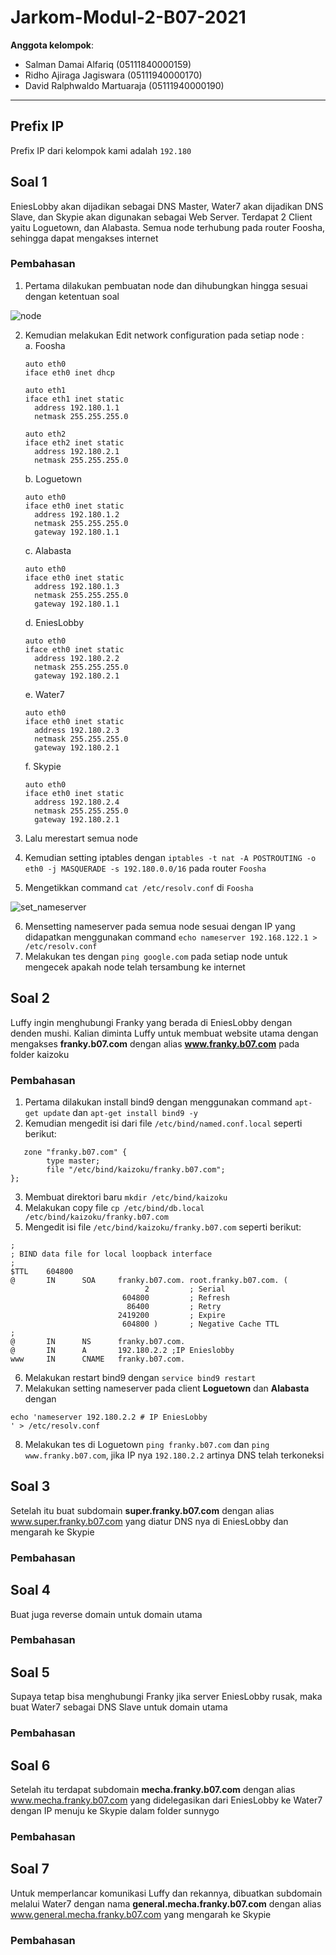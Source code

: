# Jarkom-Modul-2-B07-2021

**Anggota kelompok**:

- Salman Damai Alfariq (05111840000159)
- Ridho Ajiraga Jagiswara (05111940000170)
- David Ralphwaldo Martuaraja (05111940000190)

---

## Prefix IP

Prefix IP dari kelompok kami adalah `192.180`

## Soal 1

EniesLobby akan dijadikan sebagai DNS Master, Water7 akan dijadikan DNS Slave, dan Skypie akan digunakan sebagai Web Server. Terdapat 2 Client yaitu Loguetown, dan Alabasta. Semua node terhubung pada router Foosha, sehingga dapat mengakses internet 

### Pembahasan
1. Pertama dilakukan pembuatan node dan dihubungkan hingga sesuai dengan ketentuan soal  

![node](https://user-images.githubusercontent.com/75240358/139521628-d6b6edc8-c0e9-4da8-8eb2-577a7cc9f0e0.png)

2. Kemudian melakukan Edit network configuration pada setiap node :  
    a. Foosha
    ```
    auto eth0
    iface eth0 inet dhcp

    auto eth1
    iface eth1 inet static
	  address 192.180.1.1
	  netmask 255.255.255.0

    auto eth2
    iface eth2 inet static
	  address 192.180.2.1
	  netmask 255.255.255.0
    ```

    b. Loguetown
    ```
    auto eth0
    iface eth0 inet static
	  address 192.180.1.2
	  netmask 255.255.255.0
	  gateway 192.180.1.1
    ```
    c. Alabasta
    ```
    auto eth0
    iface eth0 inet static
	  address 192.180.1.3
	  netmask 255.255.255.0
	  gateway 192.180.1.1
    ```
    d. EniesLobby
    ```
    auto eth0
    iface eth0 inet static
	  address 192.180.2.2
	  netmask 255.255.255.0
	  gateway 192.180.2.1
    ```
    e. Water7
    ```
    auto eth0
    iface eth0 inet static
	  address 192.180.2.3
	  netmask 255.255.255.0
	  gateway 192.180.2.1
    ```
    f. Skypie
    ```
    auto eth0
    iface eth0 inet static
	  address 192.180.2.4
	  netmask 255.255.255.0
	  gateway 192.180.2.1
    ```
3. Lalu merestart semua node
4. Kemudian setting iptables dengan `iptables -t nat -A POSTROUTING -o eth0 -j MASQUERADE -s 192.180.0.0/16` pada router `Foosha`
5. Mengetikkan command `cat /etc/resolv.conf` di `Foosha`

![set_nameserver](https://user-images.githubusercontent.com/75240358/139521643-0e4ad7cf-1be0-4c2f-a289-6ee5025d8b0c.png)

6. Mensetting nameserver pada semua node sesuai dengan IP yang didapatkan menggunakan command `echo nameserver 192.168.122.1 > /etc/resolv.conf`
7. Melakukan tes dengan `ping google.com` pada setiap node untuk mengecek apakah node telah tersambung ke internet

## Soal 2

Luffy ingin menghubungi Franky yang berada di EniesLobby dengan denden mushi. Kalian diminta Luffy untuk membuat website utama dengan mengakses **franky.b07.com** dengan alias **www.franky.b07.com** pada folder kaizoku

### Pembahasan
1. Pertama dilakukan install bind9 dengan menggunakan command `apt-get update` dan `apt-get install bind9 -y`
2. Kemudian mengedit isi dari file `/etc/bind/named.conf.local` seperti berikut:
```
   zone "franky.b07.com" {
        type master;
        file "/etc/bind/kaizoku/franky.b07.com";
};
```
3. Membuat direktori baru `mkdir /etc/bind/kaizoku`
4. Melakukan copy file `cp /etc/bind/db.local /etc/bind/kaizoku/franky.b07.com`
5. Mengedit isi file `/etc/bind/kaizoku/franky.b07.com` seperti berikut:
```
;
; BIND data file for local loopback interface
;
$TTL    604800
@       IN      SOA     franky.b07.com. root.franky.b07.com. (
                              2         ; Serial
                         604800         ; Refresh
                          86400         ; Retry
                        2419200         ; Expire
                         604800 )       ; Negative Cache TTL
;
@       IN      NS      franky.b07.com.
@       IN      A       192.180.2.2 ;IP Enieslobby
www     IN      CNAME   franky.b07.com.
```
6. Melakukan restart bind9 dengan `service bind9 restart`
7. Melakukan setting nameserver pada client **Loguetown** dan **Alabasta** dengan 
```
echo 'nameserver 192.180.2.2 # IP EniesLobby
' > /etc/resolv.conf
```
8. Melakukan tes di Loguetown `ping franky.b07.com` dan `ping www.franky.b07.com`, jika IP nya `192.180.2.2` artinya DNS telah terkoneksi

## Soal 3

Setelah itu buat subdomain **super.franky.b07.com** dengan alias www.super.franky.b07.com yang diatur DNS nya di EniesLobby dan mengarah ke Skypie

### Pembahasan

## Soal 4

Buat juga reverse domain untuk domain utama

### Pembahasan

## Soal 5

Supaya tetap bisa menghubungi Franky jika server EniesLobby rusak, maka buat Water7 sebagai DNS Slave untuk domain utama

### Pembahasan

## Soal 6

Setelah itu terdapat subdomain **mecha.franky.b07.com** dengan alias www.mecha.franky.b07.com yang didelegasikan dari EniesLobby ke Water7 dengan IP menuju ke Skypie dalam folder sunnygo

### Pembahasan

## Soal 7

Untuk memperlancar komunikasi Luffy dan rekannya, dibuatkan subdomain melalui Water7 dengan nama **general.mecha.franky.b07.com** dengan alias www.general.mecha.franky.b07.com yang mengarah ke Skypie

### Pembahasan
